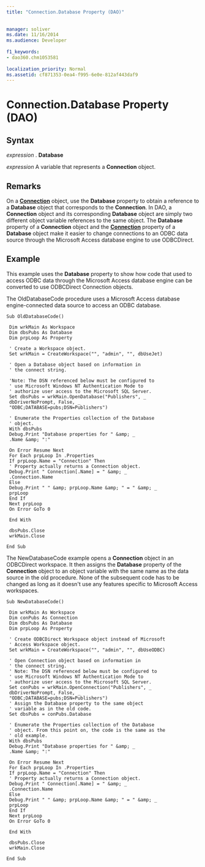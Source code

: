 ```yaml
---
title: "Connection.Database Property (DAO)"
  
  
manager: soliver
ms.date: 11/16/2014
ms.audience: Developer
 
f1_keywords:
- dao360.chm1053581
  
localization_priority: Normal
ms.assetid: cf871353-0ea4-f995-6e0e-812af443daf9
---
```


# Connection.Database Property (DAO)

## Syntax

 *expression*  . **Database**
  
 *expression*  A variable that represents a **Connection** object. 
  
## Remarks

On a **[Connection](connection-object-dao.md)** object, use the **Database** property to obtain a reference to a **Database** object that corresponds to the **Connection**. In DAO, a **Connection** object and its corresponding **Database** object are simply two different object variable references to the same object. The **Database** property of a **Connection** object and the **[Connection](database-connection-property-dao.md)** property of a **Database** object make it easier to change connections to an ODBC data source through the Microsoft Access database engine to use ODBCDirect. 
  
## Example

This example uses the **Database** property to show how code that used to access ODBC data through the Microsoft Access database engine can be converted to use ODBCDirect Connection objects. 
  
The OldDatabaseCode procedure uses a Microsoft Access database engine-connected data source to access an ODBC database.
  
```
Sub OldDatabaseCode() 
 
 Dim wrkMain As Workspace 
 Dim dbsPubs As Database 
 Dim prpLoop As Property 
 
 ' Create a Workspace object. 
 Set wrkMain = CreateWorkspace("", "admin", "", dbUseJet) 
 
 ' Open a Database object based on information in 
 ' the connect string. 
 
 'Note: The DSN referenced below must be configured to 
 ' use Microsoft Windows NT Authentication Mode to 
 ' authorize user access to the Microsoft SQL Server. 
 Set dbsPubs = wrkMain.OpenDatabase("Publishers", _ 
 dbDriverNoPrompt, False, _ 
 "ODBC;DATABASE=pubs;DSN=Publishers") 
 
 ' Enumerate the Properties collection of the Database 
 ' object. 
 With dbsPubs 
 Debug.Print "Database properties for " &amp; _ 
 .Name &amp; ":" 
 
 On Error Resume Next 
 For Each prpLoop In .Properties 
 If prpLoop.Name = "Connection" Then 
 ' Property actually returns a Connection object. 
 Debug.Print " Connection[.Name] = " &amp; _ 
 .Connection.Name 
 Else 
 Debug.Print " " &amp; prpLoop.Name &amp; " = " &amp; _ 
 prpLoop 
 End If 
 Next prpLoop 
 On Error GoTo 0 
 
 End With 
 
 dbsPubs.Close 
 wrkMain.Close 
 
End Sub 

```

The NewDatabaseCode example opens a **Connection** object in an ODBCDirect workspace. It then assigns the **Database** property of the **Connection** object to an object variable with the same name as the data source in the old procedure. None of the subsequent code has to be changed as long as it doesn't use any features specific to Microsoft Access workspaces. 
  
```
Sub NewDatabaseCode() 
 
 Dim wrkMain As Workspace 
 Dim conPubs As Connection 
 Dim dbsPubs As Database 
 Dim prpLoop As Property 
 
 ' Create ODBCDirect Workspace object instead of Microsoft 
 ' Access Workspace object. 
 Set wrkMain = CreateWorkspace("", "admin", "", dbUseODBC) 
 
 ' Open Connection object based on information in 
 ' the connect string. 
 ' Note: The DSN referenced below must be configured to 
 ' use Microsoft Windows NT Authentication Mode to 
 ' authorize user access to the Microsoft SQL Server. 
 Set conPubs = wrkMain.OpenConnection("Publishers", _ 
 dbDriverNoPrompt, False, _ 
 "ODBC;DATABASE=pubs;DSN=Publishers") 
 ' Assign the Database property to the same object 
 ' variable as in the old code. 
 Set dbsPubs = conPubs.Database 
 
 ' Enumerate the Properties collection of the Database 
 ' object. From this point on, the code is the same as the 
 ' old example. 
 With dbsPubs 
 Debug.Print "Database properties for " &amp; _ 
 .Name &amp; ":" 
 
 On Error Resume Next 
 For Each prpLoop In .Properties 
 If prpLoop.Name = "Connection" Then 
 ' Property actually returns a Connection object. 
 Debug.Print " Connection[.Name] = " &amp; _ 
 .Connection.Name 
 Else 
 Debug.Print " " &amp; prpLoop.Name &amp; " = " &amp; _ 
 prpLoop 
 End If 
 Next prpLoop 
 On Error GoTo 0 
 
 End With 
 
 dbsPubs.Close 
 wrkMain.Close 
 
End Sub 
 
```


